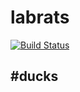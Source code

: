 # labrats
[![Build Status](https://secure.travis-ci.org/hashtag-ducks/labrats.png)](http://travis-ci.org/hashtag-ducks/labrats)
## \#ducks
